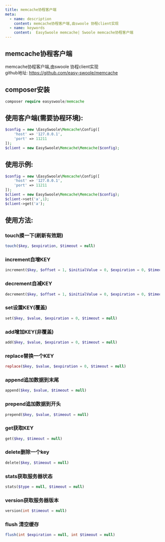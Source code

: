 ```yaml
---
title: memcache协程客户端
meta:
  - name: description
    content: memcache协程客户端,由swoole 协程client实现 
  - name: keywords
    content:  EasySwoole memcache| Swoole memcache协程客户端
---
```

## memcache协程客户端
memcache协程客户端,由swoole 协程client实现   
github地址: https://github.com/easy-swoole/memcache 

## composer安装   
```php
composer require easyswoole/memcache
```

## 使用客户端(需要协程环境):  
```php
$config = new \EasySwoole\Memcache\Config([
    'host' => '127.0.0.1',
    'port' => 11211
]);
$client = new EasySwoole\Memcache\Memcache($config);
```

## 使用示例:  
```php
$config = new \EasySwoole\Memcache\Config([
    'host' => '127.0.0.1',
    'port' => 11211
]);
$client = new EasySwoole\Memcache\Memcache($config);
$client->set('a',1);
$client->get('a');
```

## 使用方法:   
### touch摸一下(刷新有效期)  

```php
touch($key, $expiration, $timeout = null)
```

### increment自增KEY  

```php
increment($key, $offset = 1, $initialValue = 0, $expiration = 0, $timeout = null)
```


### decrement自减KEY  
```php
decrement($key, $offset = 1, $initialValue = 0, $expiration = 0, $timeout = null)
```

### set设置KEY(覆盖)  

```php
set($key, $value, $expiration = 0, $timeout = null)
```

### add增加KEY(非覆盖)  
```php
add($key, $value, $expiration = 0, $timeout = null)
```
### replace替换一个KEY  
```php
replace($key, $value, $expiration = 0, $timeout = null)
```
### append追加数据到末尾  
```php
append($key, $value, $timeout = null)
```
### prepend追加数据到开头  
```php
prepend($key, $value, $timeout = null)
```
### get获取KEY  
```php
get($key, $timeout = null)
```
### delete删除一个key  
```php
delete($key, $timeout = null)
```
### stats获取服务器状态 
```php 
stats($type = null, $timeout = null)
```
### version获取服务器版本  
```php
version(int $timeout = null)
```
### flush  清空缓存 
```php 
flush(int $expiration = null, int $timeout = null)
```



